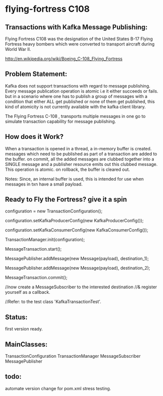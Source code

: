 flying-fortress C108
====================

Transactions with Kafka Message Publishing:
------------------------------------------

Flying Fortress C108 was the designation of the United States B-17 Flying Fortress
heavy bombers which were converted to transport aircraft during World War II.

http://en.wikipedia.org/wiki/Boeing_C-108_Flying_Fortress

Problem Statement:
------------------
Kafka does not support transactions with regard to message publishing.
Every message publication operation is atomic i.e it either succeeds or fails.
but in a scenario where one has to publish a group of  messages with a condition that
either ALL get published or none of them get published, this kind of atomicity is not
currently available with the kafka client library.

The Flying Fortress C-108 , transports multiple messages in one go to simulate transaction
capability for message publishing.

How does it Work?
-----------------
When a transaction is opened in a thread, a in-memory buffer is created.
messages which need to be published as part of a transaction are added to the buffer.
on commit, all the added messages are clubbed together into a SINGLE message and a publisher
resource emits out this clubbed message. This operation is atomic.
on rollback, the buffer is cleared out.

Notes:
Since, an internal buffer is used, this is intended for use when messages in txn have a small payload.

Ready to Fly the Fortress? give it a spin
----------------------------------------
configuration = new TransactionConfiguration();

configuration.setKafkaProducerConfig(new KafkaProducerConfig());

configuration.setKafkaConsumerConfig(new KafkaConsumerConfig());

TransactionManager.init(configuration);



MessageTransaction.start();

MessagePublisher.addMessage(new Message(payload), destination_1);

MessagePublisher.addMessage(new Message(payload), destination_2);

MessageTransaction.commit();


//now create a MessageSubscriber to the interested destination
//& register yourself as a callback.

//Refer: to the test class 'KafkaTransactionTest'.

Status:
-------
first version ready.

MainClasses:
-------
TransactionConfiguration
TransactionManager
MessageSubscriber
MessagePublisher

todo:
-----
automate version change for pom.xml
stress testing.